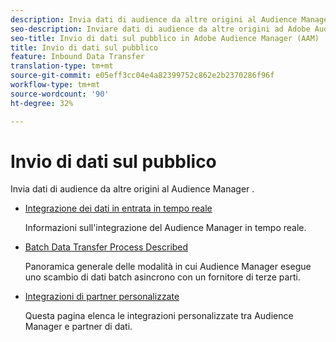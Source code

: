 ```yaml
---
description: Invia dati di audience da altre origini al Audience Manager .
seo-description: Inviare dati di audience da altre origini ad Adobe Audience Manager (AAM).
seo-title: Invio di dati sul pubblico in Adobe Audience Manager (AAM)
title: Invio di dati sul pubblico
feature: Inbound Data Transfer
translation-type: tm+mt
source-git-commit: e05eff3cc04e4a82399752c862e2b2370286f96f
workflow-type: tm+mt
source-wordcount: '90'
ht-degree: 32%

---
```



# Invio di dati sul pubblico

Invia dati di audience da altre origini al Audience Manager .

* [Integrazione dei dati in entrata in tempo reale](/help/using/integration/sending-audience-data/real-time-data-integration/real-time-tech-specs.md)

   Informazioni sull&#39;integrazione del Audience Manager  in tempo reale.

* [Batch Data Transfer Process Described](/help/using/integration/sending-audience-data/batch-data-transfer-explained/batch-data-transfer-explained.md)

   Panoramica generale delle modalità in cui  Audience Manager esegue uno scambio di dati batch asincrono con un fornitore di terze parti.

* [Integrazioni di partner personalizzate](/help/using/integration/sending-audience-data/custom-partner-integrations.md)

   Questa pagina elenca le integrazioni personalizzate tra Audience Manager e partner di dati.
